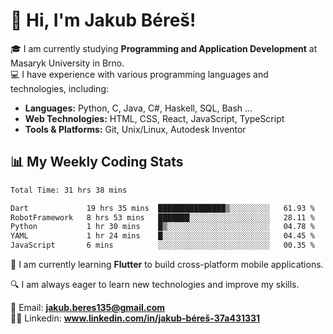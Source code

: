 # 👋 Hi, I'm Jakub Béreš!

🎓 I am currently studying **Programming and Application Development** at Masaryk University in Brno.  
💻 I have experience with various programming languages and technologies, including:  
   - **Languages:** Python, C, Java, C#, Haskell, SQL, Bash ...  
   - **Web Technologies:** HTML, CSS, React, JavaScript, TypeScript  
   - **Tools & Platforms:** Git, Unix/Linux, Autodesk Inventor

## 📊 My Weekly Coding Stats
<!--START_SECTION:waka-->

```txt
Total Time: 31 hrs 38 mins

Dart             19 hrs 35 mins  ███████████████▒░░░░░░░░░   61.93 %
RobotFramework   8 hrs 53 mins   ███████░░░░░░░░░░░░░░░░░░   28.11 %
Python           1 hr 30 mins    █▒░░░░░░░░░░░░░░░░░░░░░░░   04.78 %
YAML             1 hr 24 mins    █░░░░░░░░░░░░░░░░░░░░░░░░   04.45 %
JavaScript       6 mins          ░░░░░░░░░░░░░░░░░░░░░░░░░   00.35 %
```

<!--END_SECTION:waka-->

🚀 I am currently learning **Flutter** to build cross-platform mobile applications.  

🔍 I am always eager to learn new technologies and improve my skills.  

📩 Email:        **jakub.beres135@gmail.com**  
🧑‍💻 Linkedin:     **www.linkedin.com/in/jakub-béreš-37a431331**


